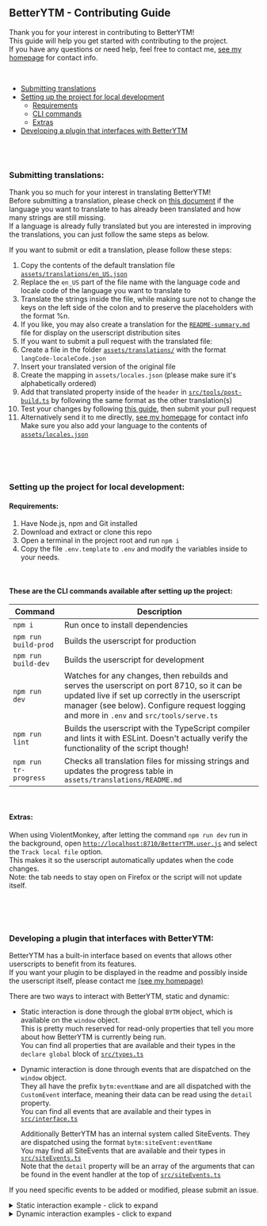 ## BetterYTM - Contributing Guide
Thank you for your interest in contributing to BetterYTM!  
This guide will help you get started with contributing to the project.  
If you have any questions or need help, feel free to contact me, [see my homepage](https://sv443.net/) for contact info.

<br>

- [Submitting translations](#submitting-translations)
- [Setting up the project for local development](#setting-up-the-project-for-local-development)
  - [Requirements](#requirements)
  - [CLI commands](#these-are-the-cli-commands-available-after-setting-up-the-project)
  - [Extras](#extras)
- [Developing a plugin that interfaces with BetterYTM](#developing-a-plugin-that-interfaces-with-betterytm)

<br><br>

### Submitting translations:
Thank you so much for your interest in translating BetterYTM!  
Before submitting a translation, please check on [this document](./assets/translations/README.md) if the language you want to translate to has already been translated and how many strings are still missing.  
If a language is already fully translated but you are interested in improving the translations, you can just follow the same steps as below.  
  
If you want to submit or edit a translation, please follow these steps:  
1. Copy the contents of the default translation file [`assets/translations/en_US.json`](./assets/translations/en_US.json)
2. Replace the `en_US` part of the file name with the language code and locale code of the language you want to translate to
3. Translate the strings inside the file, while making sure not to change the keys on the left side of the colon and to preserve the placeholders with the format %n.
4. If you like, you may also create a translation for the [`README-summary.md`](./README-summary.md) file for display on the userscript distribution sites
5. If you want to submit a pull request with the translated file:
  1. Create a file in the folder [`assets/translations/`](./assets/translations/) with the format `langCode-localeCode.json`
  2. Insert your translated version of the original file
  3. Create the mapping in `assets/locales.json` (please make sure it's alphabetically ordered)
  4. Add that translated property inside of the `header` in [`src/tools/post-build.ts`](src/tools/post-build.ts) by following the same format as the other translation(s)
  5. Test your changes by following [this guide](#setting-up-the-project-for-local-development), then submit your pull request
6. Alternatively send it to me directly, [see my homepage](https://sv443.net/) for contact info  
  Make sure you also add your language to the contents of [`assets/locales.json`](./assets/locales.json)

<br><br><br>

### Setting up the project for local development:
#### Requirements:
1. Have Node.js, npm and Git installed
2. Download and extract or clone this repo
3. Open a terminal in the project root and run `npm i`
4. Copy the file `.env.template` to `.env` and modify the variables inside to your needs.

<br>

#### These are the CLI commands available after setting up the project:
| Command | Description |
| --- | --- |
| `npm i` | Run once to install dependencies |
| `npm run build-prod` | Builds the userscript for production |
| `npm run build-dev` | Builds the userscript for development |
| `npm run dev` | Watches for any changes, then rebuilds and serves the userscript on port 8710, so it can be updated live if set up correctly in the userscript manager (see below). Configure request logging and more in `.env` and `src/tools/serve.ts` |
| `npm run lint` | Builds the userscript with the TypeScript compiler and lints it with ESLint. Doesn't actually verify the functionality of the script though! |
| `npm run tr-progress` | Checks all translation files for missing strings and updates the progress table in `assets/translations/README.md` |

<br>

#### Extras:
When using ViolentMonkey, after letting the command `npm run dev` run in the background, open [`http://localhost:8710/BetterYTM.user.js`](http://localhost:8710/BetterYTM.user.js) and select the `Track local file` option.  
This makes it so the userscript automatically updates when the code changes.  
Note: the tab needs to stay open on Firefox or the script will not update itself.

<br><br><br>

### Developing a plugin that interfaces with BetterYTM:
BetterYTM has a built-in interface based on events that allows other userscripts to benefit from its features.  
If you want your plugin to be displayed in the readme and possibly inside the userscript itself, please contact me [(see my homepage)](https://sv443.net/)  
  
There are two ways to interact with BetterYTM, static and dynamic:  
- Static interaction is done through the global `BYTM` object, which is available on the `window` object.  
  This is pretty much reserved for read-only properties that tell you more about how BetterYTM is currently being run.  
  You can find all properties that are available and their types in the `declare global` block of [`src/types.ts`](src/types.ts)
- Dynamic interaction is done through events that are dispatched on the `window` object.  
  They all have the prefix `bytm:eventName` and are all dispatched with the `CustomEvent` interface, meaning their data can be read using the `detail` property.  
  You can find all events that are available and their types in [`src/interface.ts`](src/interface.ts)  
    
  Additionally BetterYTM has an internal system called SiteEvents. They are dispatched using the format `bytm:siteEvent:eventName`  
  You may find all SiteEvents that are available and their types in [`src/siteEvents.ts`](src/siteEvents.ts)  
  Note that the `detail` property will be an array of the arguments that can be found in the event handler at the top of [`src/siteEvents.ts`](src/siteEvents.ts)

If you need specific events to be added or modified, please submit an issue.

<details><summary>Static interaction example - click to expand</summary>

#### Example:
The `window.` prefix is optional since all properties are already globally available.
```ts
console.log(`BetterYTM was built in '${BYTM.mode}' mode`);
console.log(`BetterYTM's locale is set to '${BYTM.locale}'`);
console.log(`BetterYTM's version is '${BYTM.version} #${BYTM.buildNumber}'`);
```

#### Shimming for TypeScript without errors & with autocomplete:
Create a .d.ts file (for example `types.d.ts`) and add the following code:
```ts
declare global {
  interface Window {
    BYTM: {
      foo: string;
    };
  }
}
```
You may specify all types that you need in this file.  
To find which types BetterYTM exposes, check out the `declare global` block in [`src/types.ts`](src/types.ts)  
You may also just copy it entirely.

</details>

<details><summary>Dynamic interaction examples - click to expand</summary>

#### Basic format:
```ts
window.addEventListener("bytm:eventName", (event) => {
  // can have any type, but usually it's an object or undefined
  const { detail } = event as CustomEvent<{ foo: string }>;

  console.log(detail.foo);
});

// for listening to SiteEvents:
window.addEventListener("bytm:siteEvent:eventName", (event) => {
  // always typed as array / tuple
  const { detail } = event as CustomEvent<[ foo: HTMLElement ]>;

  console.log(detail[0]);
});
```

#### Practical Example:
```ts
// listening to generic events:
window.addEventListener("bytm:ready", () => {
  console.log("The DOM is loaded and all BetterYTM features have been initialized");
});

window.addEventListener("bytm:lyricsLoaded", (event) => {
  const { detail } = event as CustomEvent<{ type: "current" | "queue", artists: string, title: string, url: string }>;

  console.log(`Lyrics URL for "${detail.artists} - ${detail.title}" has been loaded: ${detail.url}`);

  if(detail.type === "current")
    console.log("This is from the currently playing song");
  else
    console.log("This is from a song in the queue");
});

// listening to a SiteEvent:
window.addEventListener("bytm:siteEvent:queueChanged", (event) => {
  const { detail } = event as CustomEvent<[ queueItem: HTMLElement ]>;

  console.log(`The queue has been changed. It now contains ${detail.childNodes.length} items`);
});
```

</details>

